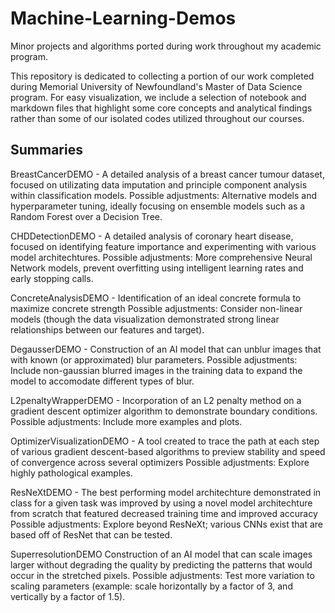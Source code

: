 # Machine-Learning-Demos
Minor projects and algorithms ported during work throughout my academic program.

This repository is dedicated to collecting a portion of our work completed during Memorial University of Newfoundland's Master of Data Science program.
For easy visualization, we include a selection of notebook and markdown files that highlight some core concepts and analytical findings rather than
some of our isolated codes utilized throughout our courses.

Summaries
---
BreastCancerDEMO -
A detailed analysis of a breast cancer tumour dataset, focused on utilizating data imputation and principle component analysis within classification models.
Possible adjustments: Alternative models and hyperparameter tuning, ideally focusing on ensemble models such as a Random Forest over a Decision Tree.

CHDDetectionDEMO -
A detailed analysis of coronary heart disease, focused on identifying feature importance and experimenting with various model architechtures.
Possible adjustments: More comprehensive Neural Network models, prevent overfitting using intelligent learning rates and early stopping calls.

ConcreteAnalysisDEMO -
Identification of an ideal concrete formula to maximize concrete strength
Possible adjustments: Consider non-linear models (though the data visualization demonstrated strong linear relationships between our features and target).

DegausserDEMO -
Construction of an AI model that can unblur images that with known (or approximated) blur parameters.
Possible adjustments: Include non-gaussian blurred images in the training data to expand the model to accomodate different types of blur.

L2penaltyWrapperDEMO -
Incorporation of an L2 penalty method on a gradient descent optimizer algorithm to demonstrate boundary conditions.
Possible adjustments: Include more examples and plots.

OptimizerVisualizationDEMO -
A tool created to trace the path at each step of various gradient descent-based algorithms to preview stability and speed of convergence across several optimizers
Possible adjustments: Explore highly pathological examples.

ResNeXtDEMO -
The best performing model architechture demonstrated in class for a given task was improved by using a novel model architechture from scratch that featured decreased training time and improved accuracy
Possible adjustments: Explore beyond ResNeXt; various CNNs exist that are based off of ResNet that can be tested.

SuperresolutionDEMO
Construction of an AI model that can scale images larger without degrading the quality by predicting the patterns that would occur in the stretched pixels.
Possible adjustments: Test more variation to scaling parameters (example: scale horizontally by a factor of 3, and vertically by a factor of 1.5).
